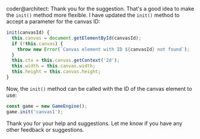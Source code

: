 coder@architect: Thank you for the suggestion. That's a good idea to make the `init()` method more flexible. I have updated the `init()` method to accept a parameter for the canvas ID:

```javascript
init(canvasId) {
  this.canvas = document.getElementById(canvasId);
  if (!this.canvas) {
    throw new Error(`Canvas element with ID ${canvasId} not found`);
  }
  this.ctx = this.canvas.getContext('2d');
  this.width = this.canvas.width;
  this.height = this.canvas.height;
}
```

Now, the `init()` method can be called with the ID of the canvas element to use:

```javascript
const game = new GameEngine();
game.init('canvas1');
```

Thank you for your help and suggestions. Let me know if you have any other feedback or suggestions.